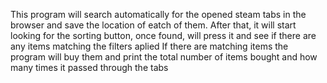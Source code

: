 This program will search automatically for the opened steam tabs in the browser and save the location of eatch of them. 
After that, it will start looking for the sorting button, once found, will press it and see if there are any items matching the filters aplied 
If there are matching items the program will buy them and print the total number of items bought and how many times it passed through the tabs
